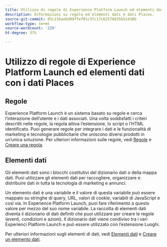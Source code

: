 ```yaml
---
title: Utilizzo di regole di Experience Platform Launch ed elementi dati con i dati Places.
description: Informazioni su regole ed elementi dati e dati Places.
source-git-commit: d5c216aebd99ffef01c37c17c62576835b52438b
workflow-type: tm+mt
source-wordcount: '229'
ht-degree: 37%

---
```



# Utilizzo di regole di Experience Platform Launch ed elementi dati con i dati Places

## Regole

Experience Platform Launch è un sistema basato su regole e cerca l’interazione dell’utente e i dati associati. Una volta soddisfatti i criteri descritti nelle regole, la regola attiva l’estensione, lo script o l’HTML identificato. Puoi generare regole per integrare i dati e le funzionalità di marketing e tecnologie pubblicitarie che uniscono diversi prodotti in un’unica soluzione. Per ulteriori informazioni sulle regole, vedi [Regole](https://experienceleague.adobe.com/docs/experience-platform/tags/ui/rules.html?lang=it) e [Creare una regola](https://experienceleague.adobe.com/docs/experience-platform/tags/ui/rules.html?lang=it#create-a-rule).

## Elementi dati

Gli elementi dati sono i blocchi costitutivi del dizionario dati o della mappa dati. Puoi utilizzare gli elementi dati per raccogliere, organizzare e distribuire dati in tutta la tecnologia di marketing e annunci.

Un elemento dati è una variabile e il valore di questa variabile può essere mappato su stringhe di query, URL, valori di cookie, variabili di JavaScript e così via. In Experience Platform Launch, puoi fare riferimento a questo valore per mezzo del suo nome variabile. La raccolta di elementi dati diventa il dizionario di dati definiti che puoi utilizzare per creare le regole (eventi, condizioni e azioni). Il dizionario dati viene condiviso tra i vari Experienci Platform Launch e può essere utilizzato con l’estensione Luoghi.

Per ulteriori informazioni sugli elementi di dati, vedi [Elementi dati](https://experienceleague.adobe.com/docs/experience-platform/tags/ui/data-elements.html?lang=it) e [Creare un elemento dati](https://experienceleague.adobe.com/docs/experience-platform/tags/ui/data-elements.html?lang=it#create-a-data-element).

